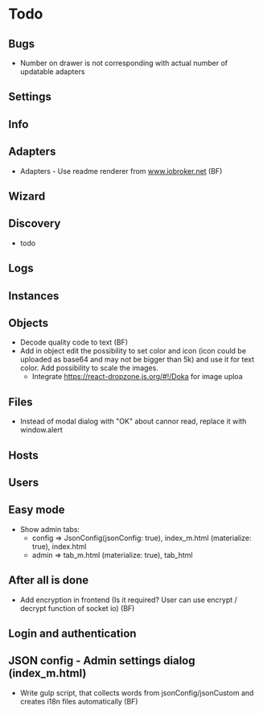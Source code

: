 # Todo
 <!-- - Move logout button to menu . Always last and not orderable -->
## Bugs
<!-- - No restart after system settings changed. (At least after the language changed it must be reloaded) -->
- Number on drawer is not corresponding with actual number of updatable adapters
<!-- - Tooltips: https://github.com/ioBroker/ioBroker.admin/issues/687 -->
<!-- - The version will not be automatically updated: https://github.com/ioBroker/ioBroker.admin/issues/688 -->
<!-- - Adapter => Filter installed adapters => The button has no primary color if active: https://github.com/ioBroker/ioBroker.admin/issues/689 -->
<!-- - Update log level if changed: https://github.com/ioBroker/ioBroker.admin/issues/690 -->
<!-- - Ask "Discard data?" if instance config not saved -->
<!-- - After some adapter with tab (like event list, node.red, ...) installed it must automaticall appear in drawer -->

## Settings
  
## Info

## Adapters
- Adapters - Use readme renderer from www.iobroker.net (BF)

## Wizard
<!-- - Theme switcher -->

## Discovery
- todo

## Logs
<!-- - Redesign - very much space for nothing -->
<!-- - PID hide/show, default hidden -->

## Instances

## Objects
- Decode quality code to text (BF)
- Add in object edit the possibility to set color and icon (icon could be uploaded as base64 and may not be bigger than 5k) and use it for text color. Add possibility to scale the images.
  - Integrate https://react-dropzone.js.org/#!/Doka for image uploa

## Files
- Instead of modal dialog with "OK" about cannor read, replace it with window.alert  
## Hosts

## Users
## Easy mode
<!-- - Easy admin mode -->
<!-- - If not strict mode, show button back to admin -->
<!-- - By clicking on ioBroker logo => #easy -->
- Show admin tabs: 
   - config => JsonConfig(jsonConfig: true),  index_m.html (materialize: true), index.html
   - admin => tab_m.html (materialize: true), tab_html

## After all is done
- Add encryption in frontend (Is it required? User can use encrypt / decrypt function of socket io) (BF)

## Login and authentication

## JSON config - Admin settings dialog (index_m.html)
- Write gulp script, that collects words from jsonConfig/jsonCustom and creates i18n files automatically (BF)
